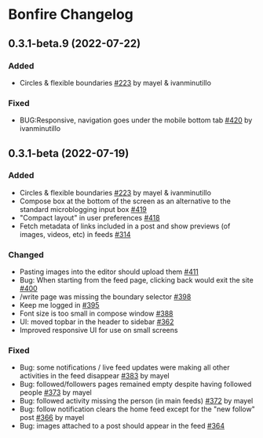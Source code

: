 # Bonfire Changelog

## 0.3.1-beta.9 (2022-07-22)
### Added
- Circles & flexible boundaries [#223](https://github.com/bonfire-networks/bonfire-app/issues/223) by mayel & ivanminutillo

### Fixed
- BUG:Responsive, navigation goes under the mobile bottom tab [#420](https://github.com/bonfire-networks/bonfire-app/issues/420) by ivanminutillo


## 0.3.1-beta (2022-07-19)
### Added
- Circles & flexible boundaries [#223](https://github.com/bonfire-networks/bonfire-app/issues/223) by mayel & ivanminutillo
- Compose box at the bottom of the screen as an alternative to the standard microblogging input box [#419](https://github.com/bonfire-networks/bonfire-app/issues/419) 
- "Compact layout" in user preferences [#418](https://github.com/bonfire-networks/bonfire-app/issues/418) 
- Fetch metadata of links included in a post and show previews (of images, videos, etc) in feeds [#314](https://github.com/bonfire-networks/bonfire-app/issues/314) 

### Changed
- Pasting images into the editor should upload them [#411](https://github.com/bonfire-networks/bonfire-app/issues/411) 
- Bug: When starting from the feed page, clicking back would exit the site [#400](https://github.com/bonfire-networks/bonfire-app/issues/400) 
- /write page was missing the boundary selector [#398](https://github.com/bonfire-networks/bonfire-app/issues/398) 
- Keep me logged in [#395](https://github.com/bonfire-networks/bonfire-app/issues/395) 
- Font size is too small in compose window [#388](https://github.com/bonfire-networks/bonfire-app/issues/388) 
- UI: moved topbar in the header to sidebar [#362](https://github.com/bonfire-networks/bonfire-app/issues/362) 
- Improved responsive UI for use on small screens

### Fixed
- Bug: some notifications / live feed updates were making all other activities in the feed disappear [#383](https://github.com/bonfire-networks/bonfire-app/issues/383) by mayel
- Bug: followed/followers pages remained empty despite having followed people [#373](https://github.com/bonfire-networks/bonfire-app/issues/373) by mayel
- Bug: followed activity missing the person (in main feeds) [#372](https://github.com/bonfire-networks/bonfire-app/issues/372) by mayel
- Bug: follow notification clears the home feed except for the "new follow" post [#366](https://github.com/bonfire-networks/bonfire-app/issues/366) by mayel
- Bug: images attached to a post should appear in the feed [#364](https://github.com/bonfire-networks/bonfire-app/issues/364) 

